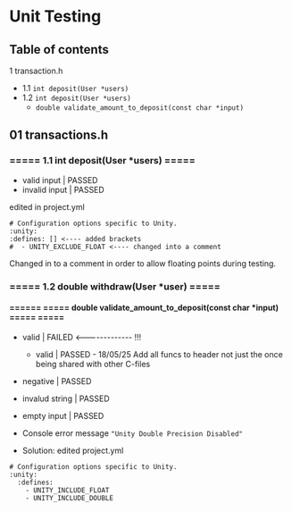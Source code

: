 # Unit Testing
## Table of contents
1 transaction.h 
- 1.1 `int deposit(User *users)`
- 1.2 `int deposit(User *users)`
  - `double validate_amount_to_deposit(const char *input)`

## 01 transactions.h
### ===== 1.1 int deposit(User *users) =====
- valid input | PASSED
- invalid input | PASSED

edited in project.yml
```
# Configuration options specific to Unity.
:unity:
:defines: [] <---- added brackets
#  - UNITY_EXCLUDE_FLOAT <---- changed into a comment
```
Changed in to a comment in order to allow floating points during testing.

### ===== 1.2 double withdraw(User *user) =====
#### ====== ===== double validate_amount_to_deposit(const char *input) ===== =====
- valid | FAILED <------------- !!!
  - valid | PASSED - 18/05/25 Add all funcs to header not just the once being shared with other C-files
- negative | PASSED
- invalud string | PASSED
- empty input | PASSED

- Console error message
```"Unity Double Precision Disabled"```
- Solution: edited project.yml
```
# Configuration options specific to Unity. 
:unity:
  :defines:
    - UNITY_INCLUDE_FLOAT
    - UNITY_INCLUDE_DOUBLE
```
